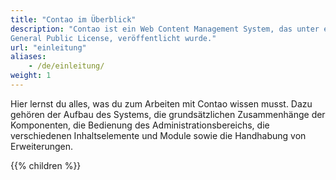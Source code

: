 ```yaml
---
title: "Contao im Überblick"
description: "Contao ist ein Web Content Management System, das unter einer Open Source-Lizenz, nämlich der Lesser 
General Public License, veröffentlicht wurde."
url: "einleitung"
aliases:
    - /de/einleitung/
weight: 1
---
```


Hier lernst du alles, was du zum Arbeiten mit Contao wissen musst. Dazu gehören der Aufbau des Systems, die 
grundsätzlichen Zusammenhänge der Komponenten, die Bedienung des Administrationsbereichs, die verschiedenen 
Inhaltselemente und Module sowie die Handhabung von Erweiterungen.

{{% children %}}
